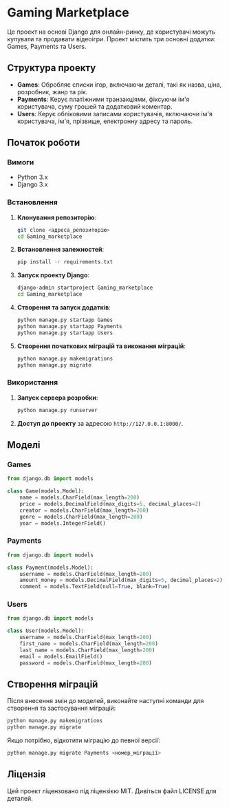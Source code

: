 # Gaming Marketplace

Це проект на основі Django для онлайн-ринку, де користувачі можуть купувати та продавати відеоігри. Проект містить три основні додатки: Games, Payments та Users.

## Структура проекту

- **Games**: Обробляє списки ігор, включаючи деталі, такі як назва, ціна, розробник, жанр та рік.
- **Payments**: Керує платіжними транзакціями, фіксуючи ім'я користувача, суму грошей та додатковий коментар.
- **Users**: Керує обліковими записами користувачів, включаючи ім'я користувача, ім'я, прізвище, електронну адресу та пароль.

## Початок роботи

### Вимоги

- Python 3.x
- Django 3.x

### Встановлення

1. **Клонування репозиторію**:
    ```bash
    git clone <адреса_репозиторію>
    cd Gaming_marketplace
    ```

2. **Встановлення залежностей**:
    ```bash
    pip install -r requirements.txt
    ```

3. **Запуск проекту Django**:
    ```bash
    django-admin startproject Gaming_marketplace
    cd Gaming_marketplace
    ```

4. **Створення та запуск додатків**:
    ```bash
    python manage.py startapp Games
    python manage.py startapp Payments
    python manage.py startapp Users
    ```

5. **Створення початкових міграцій та виконання міграцій**:
    ```bash
    python manage.py makemigrations
    python manage.py migrate
    ```

### Використання

1. **Запуск сервера розробки**:
    ```bash
    python manage.py runserver
    ```

2. **Доступ до проекту** за адресою `http://127.0.0.1:8000/`.

## Моделі

### Games

```python
from django.db import models

class Game(models.Model):
    name = models.CharField(max_length=200)
    price = models.DecimalField(max_digits=5, decimal_places=2)
    creator = models.CharField(max_length=200)
    genre = models.CharField(max_length=200)
    year = models.IntegerField()
```

### Payments

```python
from django.db import models

class Payment(models.Model):
    username = models.CharField(max_length=200)
    amount_money = models.DecimalField(max_digits=5, decimal_places=2)
    comment = models.TextField(null=True, blank=True)
```

### Users

```python
from django.db import models

class User(models.Model):
    username = models.CharField(max_length=200)
    first_name = models.CharField(max_length=200)
    last_name = models.CharField(max_length=200)
    email = models.EmailField()
    password = models.CharField(max_length=200)
```

## Створення міграцій

Після внесення змін до моделей, виконайте наступні команди для створення та застосування міграцій:

```bash
python manage.py makemigrations
python manage.py migrate
```

Якщо потрібно, відкотити міграцію до певної версії:

```bash
python manage.py migrate Payments <номер_міграції>
```

## Ліцензія

Цей проект ліцензовано під ліцензією MIT. Дивіться файл LICENSE для деталей.
